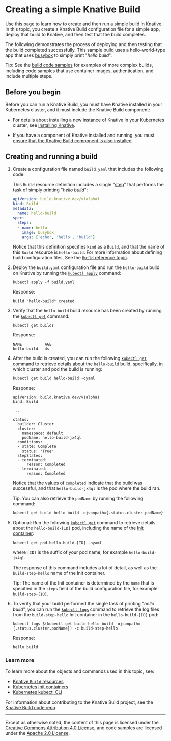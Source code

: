 # Creating a simple Knative Build

Use this page to learn how to create and then run a simple build in Knative. In
this topic, you create a Knative Build configuration file for a simple app,
deploy that build to Knative, and then test that the build completes.

The following demonstrates the process of deploying and then testing that
the build completed successfully. This sample build uses a hello-world-type app
that uses [busybox](https://docs.docker.com/samples/library/busybox/) to simply
print "*hello build*".

Tip: See the
[build code samples](builds.md#get-started-with-knative-build-samples)
for examples of more complex builds, including code samples that use container
images, authentication, and include multiple steps.

## Before you begin

Before you can run a Knative Build, you must have Knative installed in your
Kubernetes cluster, and it must include the Knative Build component:

* For details about installing a new instance of Knative in your Kubernetes
  cluster, see [Installing Knative](../install/README.md).

* If you have a component of Knative installed and running, you must [ensure
  that the Knative Build component is also installed](installing-build-component.md).

## Creating and running a build

1. Create a configuration file named `build.yaml` that includes the following
   code.

   This `Build` resource definition includes a single "[step](builds.md#steps)"
   that performs the task of simply printing "*hello build*":

    ```yaml
    apiVersion: build.knative.dev/v1alpha1
    kind: Build
    metadata:
      name: hello-build
    spec:
      steps:
      - name: hello
        image: busybox
        args: ['echo', 'hello', 'build']
    ```

    Notice that this definition specifies `kind` as a `Build`, and that
    the name of this `Build` resource is `hello-build`.
    For more information about defining build configuration files, See the
    [`Build` reference topic](builds.md).

1. Deploy the `build.yaml` configuration file and run the `hello-build` build on
   Knative by running the
   [`kubectl apply`](https://kubernetes.io/docs/reference/generated/kubectl/kubectl-commands#apply)
   command:

    ```shell
    kubectl apply -f build.yaml
    ```

    Response:
    ```shell
    build "hello-build" created
    ```

1. Verify that the `hello-build` build resource has been created by running the
   [`kubectl get`](https://kubernetes.io/docs/reference/generated/kubectl/kubectl-commands#get)
   command:

    ```shell
    kubectl get builds
    ```

    Response:
    ```shell
    NAME          AGE
    hello-build   4s
    ```

1. After the build is created, you can run the following
   [`kubectl get`](https://kubernetes.io/docs/reference/generated/kubectl/kubectl-commands#get)
   command to retrieve details about the `hello-build` build, specifically, in
   which cluster and pod the build is running:

    ```shell
    kubectl get build hello-build -oyaml
    ```

    Response:
    ```shell
    apiVersion: build.knative.dev/v1alpha1
    kind: Build

    ...

    status:
      builder: Cluster
      cluster:
        namespace: default
        podName: hello-build-jx4ql
      conditions:
      - state: Complete
        status: "True"
      stepStates:
      - terminated:
          reason: Completed
      - terminated:
          reason: Completed
    ```

    Notice that the values of `completed` indicate that the build was
    successful, and that `hello-build-jx4ql` is the pod where the build ran.

    Tip: You can also retrieve the `podName` by running the following command:

    ```shell
    kubectl get build hello-build -ojsonpath={.status.cluster.podName}
    ```

1. Optional: Run the following
   [`kubectl get`](https://kubernetes.io/docs/reference/generated/kubectl/kubectl-commands#get)
   command to retrieve details about the `hello-build-[ID]` pod, including
   the name of the
   [Init container](https://kubernetes.io/docs/concepts/workloads/pods/init-containers/):

    ```shell
    kubectl get pod hello-build-[ID] -oyaml
    ```
    where `[ID]` is the suffix of your pod name, for example
    `hello-build-jx4ql`.

    The response of this command includes a lot of detail, as well as
    the `build-step-hello` name of the Init container.

    Tip: The name of the Init container is determined by the `name` that is
    specified in the `steps` field of the build configuration file, for
    example `build-step-[ID]`.

1. To verify that your build performed the single task of printing
   "*hello build*", you can run the
   [`kubectl logs`](https://kubernetes.io/docs/reference/generated/kubectl/kubectl-commands#logs)
   command to retrieve the log files from the `build-step-hello` Init container
   in the `hello-build-[ID]` pod:

    ```shell
    kubectl logs $(kubectl get build hello-build -ojsonpath={.status.cluster.podName}) -c build-step-hello
    ```

    Response:
    ```shell
    hello build
    ```

### Learn more

To learn more about the objects and commands used in this topic, see:

* [Knative `Build` resources](builds.md)
* [Kubernetes Init containers](https://kubernetes.io/docs/concepts/workloads/pods/init-containers/)
* [Kubernetes kubectl CLI](https://kubernetes.io/docs/reference/kubectl/kubectl/)

For information about contributing to the Knative Build project, see the
[Knative Build code repo](https://github.com/knative/build/).

---

Except as otherwise noted, the content of this page is licensed under the
[Creative Commons Attribution 4.0 License](https://creativecommons.org/licenses/by/4.0/),
and code samples are licensed under the
[Apache 2.0 License](https://www.apache.org/licenses/LICENSE-2.0).
